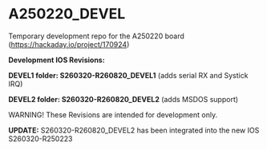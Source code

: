 # A250220_DEVEL
Temporary development repo for the A250220 board (https://hackaday.io/project/170924)

**Development IOS Revisions:**

**DEVEL1 folder: S260320-R260820_DEVEL1** (adds serial RX and Systick IRQ)

**DEVEL2 folder: S260320-R260820_DEVEL2** (adds MSDOS support)

WARNING! These Revisions are intended for development only.

**UPDATE:**
S260320-R260820_DEVEL2 has been integrated into the new IOS S260320-R250223
